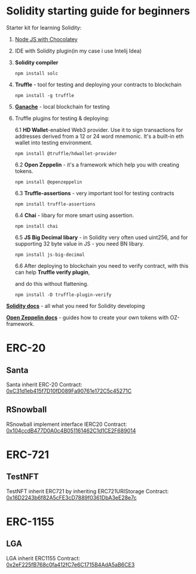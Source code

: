 # Solidity starting guide for beginners


Starter kit for learning Solidity:
1. [Node JS with Chocolatey](https://nodejs.org/)
2. IDE with Solidity plugin(in my case i use Intelij Idea)
3. **Solidity compiler**

	`npm install solc` 

4. **Truffle** - tool for testing and deploying your contracts to blockchain

	`npm install -g truffle`

5. **[Ganache](https://trufflesuite.com/ganache/)** - local blockchain for testing
6. Truffle plugins for testing & deploying:

	6.1 **HD Wallet**-enabled Web3 provider. Use it to sign transactions for addresses derived from a 12 or 24 
	word 		             mnemonic. It's a built-in eth wallet into testing environment.
	
	`npm install @truffle/hdwallet-provider` 
	
	6.2 **Open Zeppelin** - it's a framework which help you with creating tokens.
	
	`npm install @openzeppelin`
			
	6.3 **Truffle-assertions** - very important tool for testing contracts
	
	`npm install truffle-assertions`
			
	6.4 **Chai** - libary for more smart using assertion.
	
	`npm install chai`
			
	6.5 **JS Big Decimal libary** - in Solidity very often used uint256, and for supporting 32 byte value in JS - you 
				need BN libary.
				
	`npm install js-big-decimal`
				
	6.6 After deploying to blockchain you need to verify contract, with this can help **Truffle verify plugin**,
	
	and do this without flattening. 
		  
	`npm install -D truffle-plugin-verify`  

**[Solidity docs](https://docs.soliditylang.org/en/v0.8.11/)** - all what you need for Solidity developing

**[Open Zeppelin docs](https://docs.openzeppelin.com/contracts/4.x/)** - guides how to create your own tokens with OZ-framework. 

# ERC-20

## Santa
Santa inherit ERC-20
Contract: [0xC31d1eb415f7D10fD089Fa90761e172C5c45271C](https://rinkeby.etherscan.io/address/0xC31d1eb415f7D10fD089Fa90761e172C5c45271C#code)

## RSnowball
RSnowball implement interface IERC20
Contract: [0x104ccdB477D0A0c4B051161462C1d1CE2F689014](https://rinkeby.etherscan.io/address/0x104ccdB477D0A0c4B051161462C1d1CE2F689014#code)
# ERC-721
## TestNFT 
TestNFT inherit ERC721 by inheriting ERC721URIStorage
Contract: [0x16D2243b6f82A5cFE3cD7889f0361DbA3eE28e7c](https://rinkeby.etherscan.io/address/0x16D2243b6f82A5cFE3cD7889f0361DbA3eE28e7c#code)
# ERC-1155

## LGA
LGA inherit ERC1155
Contract: [0x2eF225fB768c0fa412fC7e6C1715B4AdA5aB6CE3](https://rinkeby.etherscan.io/address/0x2eF225fB768c0fa412fC7e6C1715B4AdA5aB6CE3#code)
